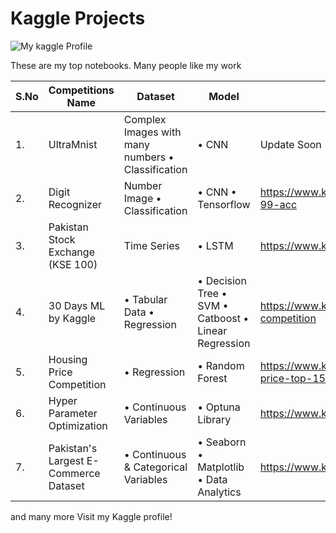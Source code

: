 # Kaggle Projects

![My kaggle Profile](https://www.kaggle.com/moizkhan11)

These are my top notebooks. Many people like my work

| **S.No** | **Competitions Name** |  **Dataset** | **Model** | **Notebook Links** |
| ------------ | ------------- | ------------ | -------------| ------------- |
| 1. | UltraMnist | Complex Images with many numbers • Classification | • CNN | Update Soon | <br />
| 2. | Digit Recognizer | Number Image • Classification | • CNN • Tensorflow | https://www.kaggle.com/code/moizkhan11/digitrecognizer-99-acc |<br />
| 3. | Pakistan Stock Exchange (KSE 100) | Time Series | • LSTM | https://www.kaggle.com/code/moizkhan11/pakistanstockexch |<br/>
| 4. | 30 Days ML by Kaggle | • Tabular Data • Regression | • Decision Tree • SVM • Catboost • Linear Regression |https://www.kaggle.com/code/moizkhan11/30-days-ml-competition |<br />
| 5. | Housing Price Competition | • Regression | • Random Forest | https://www.kaggle.com/code/moizkhan11/exercise-house-price-top-15 | <br />
| 6. | Hyper Parameter Optimization | • Continuous Variables |• Optuna Library | https://www.kaggle.com/code/moizkhan11/optuna |<br />
| 7. | Pakistan's Largest E-Commerce Dataset | • Continuous & Categorical  Variables | • Seaborn • Matplotlib • Data Analytics |https://www.kaggle.com/code/moizkhan11/ecommerce-v2-3 |

and many more Visit my Kaggle profile!




